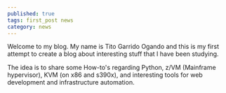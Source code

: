 ```yaml
---
published: true
tags: first_post news
category: news
---
```

Welcome to my blog. My name is Tito Garrido Ogando and this is my first attempt to create a blog about interesting stuff that I have been studying.

The idea is to share some How-to's regarding Python, z/VM (Mainframe hypervisor), KVM (on x86 and s390x), and interesting tools for web development and infrastructure automation.
